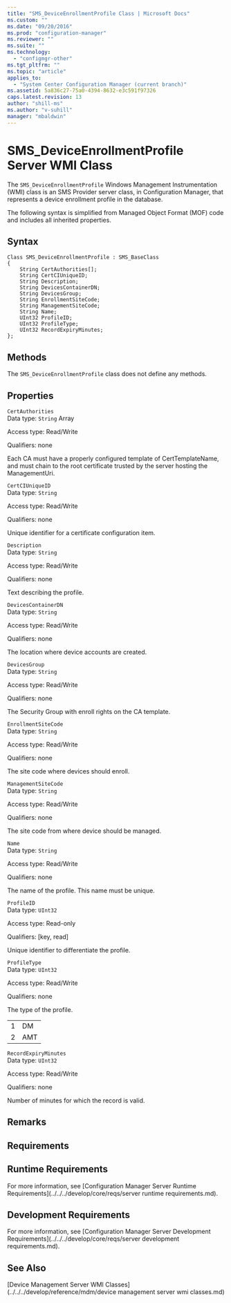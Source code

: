 ```yaml
---
title: "SMS_DeviceEnrollmentProfile Class | Microsoft Docs"
ms.custom: ""
ms.date: "09/20/2016"
ms.prod: "configuration-manager"
ms.reviewer: ""
ms.suite: ""
ms.technology:
  - "configmgr-other"
ms.tgt_pltfrm: ""
ms.topic: "article"
applies_to:
  - "System Center Configuration Manager (current branch)"
ms.assetid: 5a836c27-75a0-4394-8632-e3c591f97326
caps.latest.revision: 13
author: "shill-ms"
ms.author: "v-suhill"
manager: "mbaldwin"
---
```

# SMS_DeviceEnrollmentProfile Server WMI Class
The `SMS_DeviceEnrollmentProfile` Windows Management Instrumentation (WMI) class is an SMS Provider server class, in Configuration Manager, that represents a device enrollment profile in the database.  

 The following syntax is simplified from Managed Object Format (MOF) code and includes all inherited properties.  

## Syntax  

```  
Class SMS_DeviceEnrollmentProfile : SMS_BaseClass  
{  
    String CertAuthorities[];  
    String CertCIUniqueID;  
    String Description;  
    String DevicesContainerDN;  
    String DevicesGroup;  
    String EnrollmentSiteCode;  
    String ManagementSiteCode;  
    String Name;  
    UInt32 ProfileID;  
    UInt32 ProfileType;  
    UInt32 RecordExpiryMinutes;  
};  
```  

## Methods  
 The `SMS_DeviceEnrollmentProfile` class does not define any methods.  

## Properties  
 `CertAuthorities`  
 Data type: `String` Array  

 Access type: Read/Write  

 Qualifiers: none  

 Each CA must have a properly configured template of CertTemplateName, and must chain to the root certificate trusted by the server hosting the ManagementUri.  

 `CertCIUniqueID`  
 Data type: `String`  

 Access type: Read/Write  

 Qualifiers: none  

 Unique identifier for a certificate configuration item.  

 `Description`  
 Data type: `String`  

 Access type: Read/Write  

 Qualifiers: none  

 Text describing the profile.  

 `DevicesContainerDN`  
 Data type: `String`  

 Access type: Read/Write  

 Qualifiers: none  

 The location where device accounts are created.  

 `DevicesGroup`  
 Data type: `String`  

 Access type: Read/Write  

 Qualifiers: none  

 The Security Group with enroll rights on the CA template.  

 `EnrollmentSiteCode`  
 Data type: `String`  

 Access type: Read/Write  

 Qualifiers: none  

 The site code where devices should enroll.  

 `ManagementSiteCode`  
 Data type: `String`  

 Access type: Read/Write  

 Qualifiers: none  

 The site code from where device should be managed.  

 `Name`  
 Data type: `String`  

 Access type: Read/Write  

 Qualifiers: none  

 The name of the profile. This name must be unique.  

 `ProfileID`  
 Data type: `UInt32`  

 Access type: Read-only  

 Qualifiers: [key, read]  

 Unique identifier to differentiate the profile.  

 `ProfileType`  
 Data type: `UInt32`  

 Access type: Read/Write  

 Qualifiers: none  

 The type of the profile.  

|||  
|-|-|  
|1|DM|  
|2|AMT|  

 `RecordExpiryMinutes`  
 Data type: `UInt32`  

 Access type: Read/Write  

 Qualifiers: none  

 Number of minutes for which the record is valid.  

## Remarks  

## Requirements  

## Runtime Requirements  
 For more information, see [Configuration Manager Server Runtime Requirements](../../../develop/core/reqs/server runtime requirements.md).  

## Development Requirements  
 For more information, see [Configuration Manager Server Development Requirements](../../../develop/core/reqs/server development requirements.md).  

## See Also  
 [Device Management Server WMI Classes](../../../develop/reference/mdm/device management server wmi classes.md)
